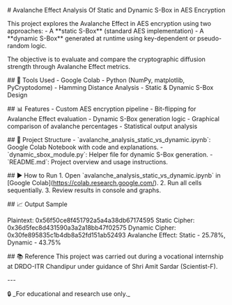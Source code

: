 \# Avalanche Effect Analysis Of Static and Dynamic S-Box in AES Encryption



This project explores the Avalanche Effect in AES encryption using two
approaches:  - A \*\*static S-Box\*\* (standard AES implementation)  - A
\*\*dynamic S-Box\*\* generated at runtime using key-dependent or
pseudo-random logic.



The objective is to evaluate and compare the cryptographic diffusion
strength through Avalanche Effect metrics.



\## 🔧 Tools Used - Google Colab - Python (NumPy, matplotlib,
PyCryptodome) - Hamming Distance Analysis - Static & Dynamic S-Box
Design



\## 📊 Features - Custom AES encryption pipeline - Bit-flipping for
Avalanche Effect evaluation - Dynamic S-Box generation logic - Graphical
comparison of avalanche percentages - Statistical output analysis



\## 📁 Project Structure -
\`avalanche_analysis_static_vs_dynamic.ipynb\`: Google Colab Notebook
with code and explanations. - \`dynamic_sbox_module.py\`: Helper file
for dynamic S-Box generation. - \`README.md\`: Project overview and
usage instructions.



\## ▶️ How to Run 1. Open \`avalanche_analysis_static_vs_dynamic.ipynb\`
in \[Google Colab\](https://colab.research.google.com/). 2. Run all
cells sequentially. 3. Review results in console and graphs.


\## 📈 Output Sample


Plaintext: 0x56f50ce8f451792a5a4a38db67174595 Static Cipher:
0x36d5fec8d431590a3a2a18bb47f02575 Dynamic Cipher:
0x30fe895835c1b4db8a52fd151ab52493 Avalanche Effect: Static - 25.78%,
Dynamic - 43.75%



\## 📚 Reference This project was carried out during a vocational
internship at DRDO-ITR Chandipur under guidance of Shri Amit Sardar
(Scientist-F).

\-\--



🔒 \_For educational and research use only.\_
